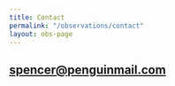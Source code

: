 ```yaml
---
title: Contact
permalink: "/observations/contact"
layout: obs-page
---
```


## [spencer@penguinmail.com](mailto:spencer@penguinmail.com)